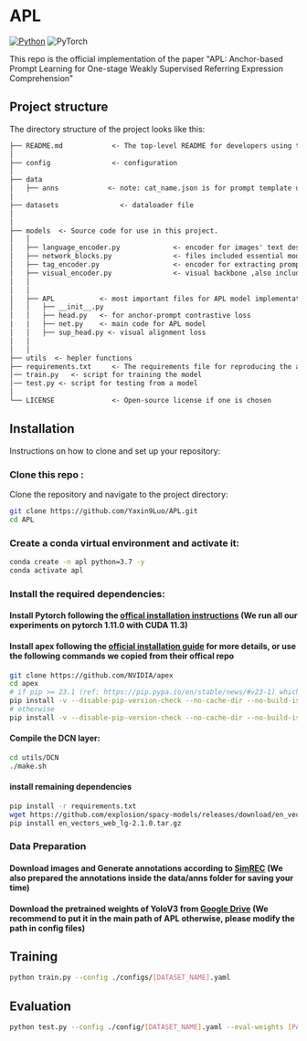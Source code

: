 # APL
[![Python](https://img.shields.io/badge/python-blue.svg)](https://www.python.org/)
![PyTorch](https://img.shields.io/badge/pytorch-%237732a8)


This repo is the official implementation of the paper "APL: Anchor-based Prompt Learning for One-stage Weakly Supervised Referring Expression Comprehension"

## Project structure

The directory structure of the project looks like this:

```txt
├── README.md            <- The top-level README for developers using this project.
│
├── config               <- configuration 
│
├── data
│   ├── anns            <- note: cat_name.json is for prompt template usage
│
├── datasets               <- dataloader file
│
│
├── models  <- Source code for use in this project.
│   │
│   ├── language_encoder.py             <- encoder for images' text descriptions 
│   ├── network_blocks.py               <- files included essential model blocks 
│   ├── tag_encoder.py                  <- encoder for extracting prompt embeddings 
│   ├── visual_encoder.py               <- visual backbone ,also includes prompt template encoder
│   │
│   │
│   ├── APL           <- most important files for APL model implementations
│   │   ├── __init__.py
│   │   ├── head.py   <- for anchor-prompt contrastive loss
|   |   ├── net.py    <- main code for APL model
│   │   ├── sup_head.py <- visual alignment loss
│   │
│   │
├── utils  <- hepler functions
├── requirements.txt     <- The requirements file for reproducing the analysis environment
│── train.py   <- script for training the model
│── test.py <- script for testing from a model
│
└── LICENSE              <- Open-source license if one is chosen
```

## Installation 
Instructions on how to clone and set up your repository:

### Clone this repo :

Clone the repository and navigate to the project directory:

```bash
git clone https://github.com/Yaxin9Luo/APL.git
cd APL
```

### Create a conda virtual environment and activate it:
```bash
conda create -n apl python=3.7 -y
conda activate apl
```
### Install the required dependencies:
#### Install Pytorch following the [offical installation instructions](https://pytorch.org/get-started/locally/) (We run all our experiments on pytorch 1.11.0 with CUDA 11.3)
#### Install apex following the [official installation guide](https://github.com/NVIDIA/apex#quick-start) for more details, or use the following commands we copied from their offical repo
```bash
git clone https://github.com/NVIDIA/apex
cd apex
# if pip >= 23.1 (ref: https://pip.pypa.io/en/stable/news/#v23-1) which supports multiple `--config-settings` with the same key... 
pip install -v --disable-pip-version-check --no-cache-dir --no-build-isolation --config-settings "--build-option=--cpp_ext" --config-settings "--build-option=--cuda_ext" ./
# otherwise
pip install -v --disable-pip-version-check --no-cache-dir --no-build-isolation --global-option="--cpp_ext" --global-option="--cuda_ext" ./
```
#### Compile the DCN layer:
```bash
cd utils/DCN
./make.sh
```
#### install remaining dependencies
```bash
pip install -r requirements.txt
wget https://github.com/explosion/spacy-models/releases/download/en_vectors_web_lg-2.1.0/en_vectors_web_lg-2.1.0.tar.gz -O en_vectors_web_lg-2.1.0.tar.gz
pip install en_vectors_web_lg-2.1.0.tar.gz
```
### Data Preparation
#### Download images and Generate annotations according to [SimREC](https://github.com/luogen1996/SimREC/blob/main/DATA_PRE_README.md) (We also prepared the annotations inside the data/anns folder for saving your time)
#### Download the pretrained weights of YoloV3 from [Google Drive](https://drive.google.com/file/d/1nxVTx8Zv52VSO-ccHVFe2ggG0HbGnw9g/view?usp=sharing) (We recommend to put it in the main path of APL otherwise, please modify the path in config files)

## Training 

```bash
python train.py --config ./configs/[DATASET_NAME].yaml
```
## Evaluation

```bash 
python test.py --config ./config/[DATASET_NAME].yaml --eval-weights [PATH_TO_CHECKPOINT_FILE]
```


